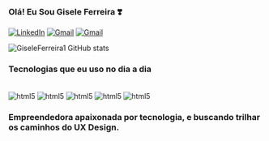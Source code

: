 ### Olá! Eu Sou Gisele Ferreira ❣️

[![LinkedIn](https://img.shields.io/badge/LinkedIn-0077B5?style=for-the-badge&logo=linkedin&logoColor=white)](https://www.linkedin.com/in/gisele-ferreira-69035625a/)
[![Gmail](https://img.shields.io/badge/Gmail-D14836?style=for-the-badge&logo=gmail&logoColor=white)]()
[![Gmail](https://img.shields.io/badge/Telegram-2CA5E0?style=for-the-badge&logo=telegram&logoColor=white)]()

![GiseleFerreira1 GitHub stats](https://github-readme-stats.vercel.app/api?username=GiseleFerreira1&show_icons=true&theme=radical)

### Tecnologias que eu uso no dia a dia

<div style= "display: inline block"><br/>
  <img align="center"  alt="html5" src="https://img.shields.io/badge/HTML5-E34F26?style=for-the-badge&logo=html5&logoColor=white" />
  <img align="center"  alt="html5" src="https://img.shields.io/badge/CSS3-1572B6?style=for-the-badge&logo=css3&logoColor=white" />
  <img align="center"  alt="html5" src="https://img.shields.io/badge/Bootstrap-563D7C?style=for-the-badge&logo=bootstrap&logoColor=white" />
  <img align="center"  alt="html5" src="https://img.shields.io/badge/Markdown-000000?style=for-the-badge&logo=markdown&logoColor=white" />
  <img align="center"  alt="html5" src="https://img.shields.io/badge/C%23-239120?style=for-the-badge&logo=c-sharp&logoColor=white" />

 <div/>

 ### Empreendedora apaixonada por tecnologia, e buscando trilhar os caminhos do UX Design.

 

